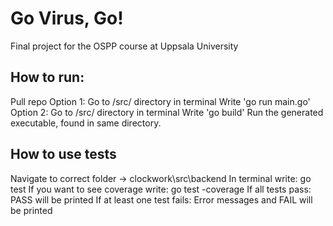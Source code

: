 # Go Virus, Go!
Final project for the OSPP course at Uppsala University

## How to run:
Pull repo
Option 1:
Go to /src/ directory in terminal
Write 'go run main.go'
Option 2:
Go to /src/ directory in terminal
Write 'go build'
Run the generated executable, found in same directory.


## How to use tests
Navigate to correct folder -> clockwork\src\backend
In terminal write: go test
If you want to see coverage write: go test -coverage
If all tests pass: PASS will be printed
If at least one test fails: Error messages and FAIL will be printed
